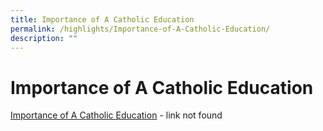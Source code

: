 ```yaml
---
title: Importance of A Catholic Education
permalink: /highlights/Importance-of-A-Catholic-Education/
description: ""
---
```

# **Importance of A Catholic Education**

[Importance of A Catholic Education](https://catholicnews.sg/2020/07/16/importance-of-a-catholic-education/) - link not found 


